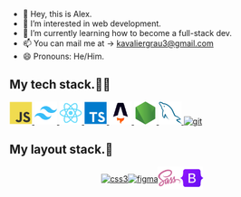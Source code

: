 - 👋 Hey, this is Alex. 
- 👀 I’m interested in web development. 
- 🌱 I’m currently learning how to become a full-stack dev.
- 📫 You can mail me at -> kavaliergrau3@gmail.com
- 😄 Pronouns: He/Him.

<!---
Iny4facelol/Iny4facelol is a ✨ special ✨ repository because its `README.md` (this file) appears on your GitHub profile.
You can click the Preview link to take a look at your changes.
--->

<h2>My tech stack.👨‍💻</h2>

  
  <a href="https://www.w3schools.com/js/default.asp" target="_blank"> <img src="https://github.com/devicons/devicon/blob/master/icons/javascript/javascript-original.svg" alt="javascript" width="40" height="40"/> </a>
  <a href="https://tailwindcss.com/" target="_blank"> <img src="https://github.com/devicons/devicon/blob/master/icons/tailwindcss/tailwindcss-original.svg" alt="tailwind" width="40" height="40"/> </a>
  <a href="https://es.react.dev/" target="_blank"> <img src="https://github.com/devicons/devicon/blob/master/icons/react/react-original.svg" alt="react" width="40" height="40"/> </a> 
  <a href="https://www.typescriptlang.org/" target="_blank"> <img src="https://github.com/devicons/devicon/blob/master/icons/typescript/typescript-original.svg" alt="typescript" width="40" height="40"/> </a> 
  <a href="https://astro.build/" target="_blank"> <img src="https://github.com/devicons/devicon/blob/master/icons/astro/astro-original.svg" alt="astro" width="40" height="40"/> </a> 
  <a href="https://nodejs.org/en/" target="_blank"> <img src="https://github.com/devicons/devicon/blob/master/icons/nodejs/nodejs-original.svg" alt="node" width="40" height="40"/> </a>
  <a href="https://www.mysql.com/" target="_blank"> <img src="https://github.com/devicons/devicon/blob/master/icons/mysql/mysql-original.svg" alt="mysql" width="40" height="40"/> </a>
  <a href="https://git-scm.com/" target="_blank"> <img src="https://www.vectorlogo.zone/logos/git-scm/git-scm-icon.svg" alt="git" width="40" height="40"/> </a> 



<h2>My layout stack.🎨</h2>

<article style="display: flex; justify-content: center; align-items: center;">
  <a href="https://www.w3schools.com/css/" target="_blank"> <img src="https://devicons.github.io/devicon/devicon.git/icons/css3/css3-original-wordmark.svg" alt="css3" width="40" height="40"/> </a>
  <a href="https://www.figma.com/" target="_blank"> <img src="https://www.vectorlogo.zone/logos/figma/figma-icon.svg" alt="figma" width="40" height="40"/> </a> 
  <a href="https://sass-lang.com/" target="_blank"> <img src="https://github.com/devicons/devicon/blob/master/icons/sass/sass-original.svg" alt="sass" width="40" height="40"/> </a> 
  <a href="https://getbootstrap.com/" target="_blank"> <img src="https://github.com/devicons/devicon/blob/master/icons/bootstrap/bootstrap-original.svg" alt="bootstrap" width="40" height="40"/> </a> 
</article>


<p align="left"> 
 

  

</p>

